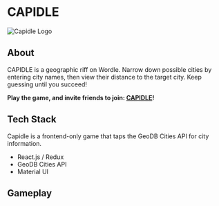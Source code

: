 # CAPIDLE

![Capidle Logo](https://live.staticflickr.com/65535/51924752541_d989e5f747_o.png)

## About
CAPIDLE is a geographic riff on Wordle. Narrow down possible cities by entering city names, then view their distance to the target city. Keep guessing until you succeed!

__Play the game, and invite friends to join: [CAPIDLE](https://darothmedia.github.io/capidle/)!__

## Tech Stack
Capidle is a frontend-only game that taps the GeoDB Cities API for city information.

- React.js / Redux
- GeoDB Cities API
- Material UI

## Gameplay